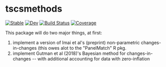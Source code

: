 # tscsmethods

[![Stable](https://img.shields.io/badge/docs-stable-blue.svg)](https://emfeltham.github.io/tscsmethods.jl/stable)
[![Dev](https://img.shields.io/badge/docs-dev-blue.svg)](https://emfeltham.github.io/tscsmethods.jl/dev)
[![Build Status](https://travis-ci.com/emfeltham/tscsmethods.jl.svg?branch=master)](https://travis-ci.com/emfeltham/tscsmethods.jl)
[![Coverage](https://codecov.io/gh/emfeltham/tscsmethods.jl/branch/master/graph/badge.svg)](https://codecov.io/gh/emfeltham/tscsmethods.jl)

This package will do two major things, at first:

1. implement a version of Imai et al's (preprint) non-parametric changes-in-changes (this owes alot to the "PanelMatch" R pkg.
2. implement Gutman et al (2018)'s Bayesian method for changes-in-changes -- with additional accounting for data with zero-inflation
